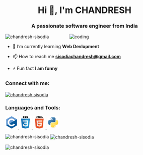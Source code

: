 
<h1 align="center">Hi 👋, I'm CHANDRESH</h1>
<h3 align="center">A passionate software engineer from India</h3>

<img align="right" alt="coding" width="300" src="https://media.giphy.com/media/K5kfQExKk731K/giphy.gif">

<p align="left"> <img src="https://komarev.com/ghpvc/?username=chandresh-sisodia&label=Profile%20views&color=0e75b6&style=flat" alt="chandresh-sisodia" /> </p>

- 🌱 I’m currently learning **Web Devlopment**

- 📫 How to reach me **sisodiachandresh@gmail.com**

- ⚡ Fun fact **I am funny**

<h3 align="left">Connect with me:</h3>
<p align="left">
<a href="https://linkedin.com/in/chandresh sisodia" target="blank"><img align="center" src="https://raw.githubusercontent.com/rahuldkjain/github-profile-readme-generator/master/src/images/icons/Social/linked-in-alt.svg" alt="chandresh sisodia" height="30" width="40" /></a>
</p>

<h3 align="left">Languages and Tools:</h3>
<p align="left"> <a href="https://www.cprogramming.com/" target="_blank" rel="noreferrer"> <img src="https://raw.githubusercontent.com/devicons/devicon/master/icons/c/c-original.svg" alt="c" width="40" height="40"/> </a> <a href="https://www.w3schools.com/css/" target="_blank" rel="noreferrer"> <img src="https://raw.githubusercontent.com/devicons/devicon/master/icons/css3/css3-original-wordmark.svg" alt="css3" width="40" height="40"/> </a> <a href="https://www.w3.org/html/" target="_blank" rel="noreferrer"> <img src="https://raw.githubusercontent.com/devicons/devicon/master/icons/html5/html5-original-wordmark.svg" alt="html5" width="40" height="40"/> </a> <a href="https://www.python.org" target="_blank" rel="noreferrer"> <img src="https://raw.githubusercontent.com/devicons/devicon/master/icons/python/python-original.svg" alt="python" width="40" height="40"/> </a> </p>

<p><img align="left" src="https://github-readme-stats.vercel.app/api/top-langs?username=chandresh-sisodia&show_icons=true&locale=en&layout=compact" alt="chandresh-sisodia" /></p>

<p>&nbsp;<img align="center" src="https://github-readme-stats.vercel.app/api?username=chandresh-sisodia&show_icons=true&locale=en" alt="chandresh-sisodia" /></p>

<p><img align="center" src="https://github-readme-streak-stats.herokuapp.com/?user=chandresh-sisodia&" alt="chandresh-sisodia" /></p>
